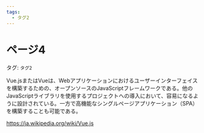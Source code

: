```yaml
---
tags:
  - タグ2
---
```


# ページ4

タグ: `タグ2`

Vue.jsまたはVueは、Webアプリケーションにおけるユーザーインターフェイスを構築するための、オープンソースのJavaScriptフレームワークである。他のJavaScriptライブラリを使用するプロジェクトへの導入において、容易になるように設計されている。一方で高機能なシングルページアプリケーション（SPA）を構築することも可能である。

https://ja.wikipedia.org/wiki/Vue.js
